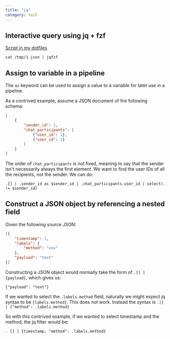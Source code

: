 ```yaml
---
title: "jq"
category: tech
---
```


## Interactive query using jq + fzf

[Script in my dotfiles](https://github.com/benjaminheng/dotfiles/blob/master/bin/bin/jqfzf)

```
cat /tmp/1.json | jqfzf
```

## Assign to variable in a pipeline

The `as` keyword can be used to assign a value to a variable for later use in a
pipeline.

As a contrived example, assume a JSON document of the following schema:

```json
[
    {
        "sender_id": 1,
        "chat_participants": [
            {"user_id": 1},
            {"user_id": 2}
        ]
    }
]
```

The order of `chat_participants` is not fixed, meaning to say that the sender
isn't necessarily always the first element. We want to find the user IDs of all
the recipients, not the sender. We can do:

```
.[] | .sender_id as $sender_id | .chat_participants.user_id | select(. != $sender_id)
```

## Construct a JSON object by referencing a nested field

Given the following source JSON:

```json
[{
    "timestamp": 1,
    "labels": {
        "method": "xxx"
    },
    "payload": "text"
}]
```

Constructing a JSON object would normally take the form of `.[] | {payload}`, which gives us:

```
{"payload": "text"}
```

If we wanted to select the `.labels.method` field, naturally we might expect jq
syntax to be `{labels.method}`. This does not work. Instead the syntax is `.[]
| {"method": .labels.method}`

So with this contrived example, if we wanted to select timestamp and the
method, the jq filter would be:

```
. [] | {timestamp, "method": .labels.method}
```
